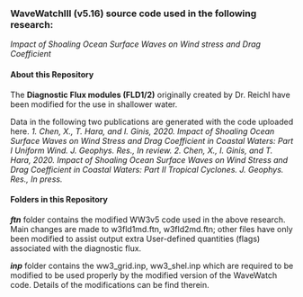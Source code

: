 ### WaveWatchIII (v5.16) source code used in the following research:
_Impact of Shoaling Ocean Surface Waves on Wind stress and Drag Coefficient_

#### About this Repository
The **Diagnostic Flux modules (FLD1/2)** originally created by Dr. Reichl have been 
modified for the use in shallower water.

Data in the following two publications are generated with the code uploaded here.
 _1. Chen, X., T. Hara, and I. Ginis, 2020. Impact of Shoaling Ocean Surface Waves on Wind Stress and Drag Coefficient in Coastal Waters: Part I Uniform Wind. J. Geophys. Res., In review._
 _2. Chen, X., I. Ginis, and T. Hara, 2020. Impact of Shoaling Ocean Surface Waves on Wind Stress and Drag Coefficient in Coastal Waters: Part II Tropical Cyclones. J. Geophys. Res., In press._
 
#### Folders in this Repository 
 **_ftn_** folder contains the modified WW3v5 code used in the above research. Main changes are made to w3fld1md.ftn, w3fld2md.ftn; other files have only been modified to assist output extra User-defined quantities (flags) associated with the diagnostic flux. 

 **_inp_** folder contains the ww3_grid.inp, ww3_shel.inp which are required to be modified to be used properly by the modified version of the WaveWatch code. Details of the modifications can be find therein.
 

 



